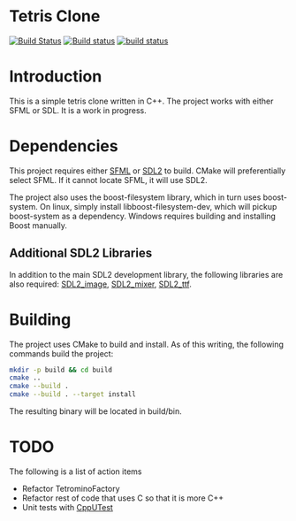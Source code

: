# Tetris Clone
[![Build Status](https://travis-ci.org/clegg89/tetris.svg?branch=master)](https://travis-ci.org/clegg89/tetris)
[![Build status](https://ci.appveyor.com/api/projects/status/r72c16219uxpmda3?svg=true)](https://ci.appveyor.com/project/clegg89/tetris)
[![build status](https://git.corporal-clegg.com/games/tetris/badges/master/build.svg)](https://git.corporal-clegg.com/games/tetris/commits/master)

# Introduction
This is a simple tetris clone written in C++. The project works with either SFML or SDL. It is a work in progress.

# Dependencies
This project requires either [SFML](www.sfml-dev.org) or [SDL2](www.libsdl.org) to build. CMake will preferentially select SFML. If it cannot locate SFML, it will use SDL2.

The project also uses the boost-filesystem library, which in turn uses boost-system. On linux, simply install libboost-filesystem-dev, which will pickup boost-system as a dependency. Windows requires building and installing Boost manually.

## Additional SDL2 Libraries

In addition to the main SDL2 development library, the following libraries are also required: [SDL2_image](https://www.libsdl.org/projects/SDL_image), [SDL2_mixer](https://www.libsdl.org/projects/SDL_mixer), [SDL2_ttf](https://www.libsdl.org/projects/SDL_ttf).

# Building
The project uses CMake to build and install. As of this writing, the following commands build the project:
```bash
mkdir -p build && cd build
cmake ..
cmake --build .
cmake --build . --target install
```
The resulting binary will be located in build/bin.

# TODO
The following is a list of action items
* Refactor TetrominoFactory
* Refactor rest of code that uses C so that it is more C++
* Unit tests with [CppUTest](cpputest.github.io)
